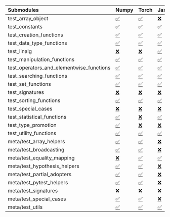 | Submodules                               | Numpy                                                                                                                           | Torch                                                                                                                           | Jax                                                                                                                             | Tensorflow                                                                                                                      |
|:-----------------------------------------|:--------------------------------------------------------------------------------------------------------------------------------|:--------------------------------------------------------------------------------------------------------------------------------|:--------------------------------------------------------------------------------------------------------------------------------|:--------------------------------------------------------------------------------------------------------------------------------|
| test_array_object                        | <a href="https://github.com/unifyai/ivy/runs/8190888973?check_suite_focus=true" rel="noopener noreferrer" target="_blank">✅</a> | <a href="https://github.com/unifyai/ivy/runs/8190892688?check_suite_focus=true" rel="noopener noreferrer" target="_blank">✅</a> | <a href="https://github.com/unifyai/ivy/runs/8190896468?check_suite_focus=true" rel="noopener noreferrer" target="_blank">❌</a> | <a href="https://github.com/unifyai/ivy/runs/8190900467?check_suite_focus=true" rel="noopener noreferrer" target="_blank">✅</a> |
| test_constants                           | <a href="https://github.com/unifyai/ivy/runs/8190889124?check_suite_focus=true" rel="noopener noreferrer" target="_blank">✅</a> | <a href="https://github.com/unifyai/ivy/runs/8190892835?check_suite_focus=true" rel="noopener noreferrer" target="_blank">✅</a> | <a href="https://github.com/unifyai/ivy/runs/8190896586?check_suite_focus=true" rel="noopener noreferrer" target="_blank">✅</a> | <a href="https://github.com/unifyai/ivy/runs/8190900744?check_suite_focus=true" rel="noopener noreferrer" target="_blank">✅</a> |
| test_creation_functions                  | <a href="https://github.com/unifyai/ivy/runs/8190889260?check_suite_focus=true" rel="noopener noreferrer" target="_blank">✅</a> | <a href="https://github.com/unifyai/ivy/runs/8190892993?check_suite_focus=true" rel="noopener noreferrer" target="_blank">✅</a> | <a href="https://github.com/unifyai/ivy/runs/8190896710?check_suite_focus=true" rel="noopener noreferrer" target="_blank">✅</a> | <a href="https://github.com/unifyai/ivy/runs/8190900908?check_suite_focus=true" rel="noopener noreferrer" target="_blank">✅</a> |
| test_data_type_functions                 | <a href="https://github.com/unifyai/ivy/runs/8190889416?check_suite_focus=true" rel="noopener noreferrer" target="_blank">✅</a> | <a href="https://github.com/unifyai/ivy/runs/8190893144?check_suite_focus=true" rel="noopener noreferrer" target="_blank">✅</a> | <a href="https://github.com/unifyai/ivy/runs/8190896842?check_suite_focus=true" rel="noopener noreferrer" target="_blank">✅</a> | <a href="https://github.com/unifyai/ivy/runs/8190901076?check_suite_focus=true" rel="noopener noreferrer" target="_blank">✅</a> |
| test_linalg                              | <a href="https://github.com/unifyai/ivy/runs/8190889655?check_suite_focus=true" rel="noopener noreferrer" target="_blank">❌</a> | <a href="https://github.com/unifyai/ivy/runs/8190893285?check_suite_focus=true" rel="noopener noreferrer" target="_blank">❌</a> | <a href="https://github.com/unifyai/ivy/runs/8190897052?check_suite_focus=true" rel="noopener noreferrer" target="_blank">✅</a> | <a href="https://github.com/unifyai/ivy/runs/8190901226?check_suite_focus=true" rel="noopener noreferrer" target="_blank">❌</a> |
| test_manipulation_functions              | <a href="https://github.com/unifyai/ivy/runs/8190889801?check_suite_focus=true" rel="noopener noreferrer" target="_blank">✅</a> | <a href="https://github.com/unifyai/ivy/runs/8190893449?check_suite_focus=true" rel="noopener noreferrer" target="_blank">✅</a> | <a href="https://github.com/unifyai/ivy/runs/8190897206?check_suite_focus=true" rel="noopener noreferrer" target="_blank">✅</a> | <a href="https://github.com/unifyai/ivy/runs/8190901400?check_suite_focus=true" rel="noopener noreferrer" target="_blank">✅</a> |
| test_operators_and_elementwise_functions | <a href="https://github.com/unifyai/ivy/runs/8190889920?check_suite_focus=true" rel="noopener noreferrer" target="_blank">✅</a> | <a href="https://github.com/unifyai/ivy/runs/8190893566?check_suite_focus=true" rel="noopener noreferrer" target="_blank">✅</a> | <a href="https://github.com/unifyai/ivy/runs/8190897416?check_suite_focus=true" rel="noopener noreferrer" target="_blank">✅</a> | <a href="https://github.com/unifyai/ivy/runs/8190901571?check_suite_focus=true" rel="noopener noreferrer" target="_blank">✅</a> |
| test_searching_functions                 | <a href="https://github.com/unifyai/ivy/runs/8190890120?check_suite_focus=true" rel="noopener noreferrer" target="_blank">✅</a> | <a href="https://github.com/unifyai/ivy/runs/8190893804?check_suite_focus=true" rel="noopener noreferrer" target="_blank">✅</a> | <a href="https://github.com/unifyai/ivy/runs/8190897560?check_suite_focus=true" rel="noopener noreferrer" target="_blank">✅</a> | <a href="https://github.com/unifyai/ivy/runs/8190901738?check_suite_focus=true" rel="noopener noreferrer" target="_blank">✅</a> |
| test_set_functions                       | <a href="https://github.com/unifyai/ivy/runs/8190890278?check_suite_focus=true" rel="noopener noreferrer" target="_blank">✅</a> | <a href="https://github.com/unifyai/ivy/runs/8190893994?check_suite_focus=true" rel="noopener noreferrer" target="_blank">✅</a> | <a href="https://github.com/unifyai/ivy/runs/8190897702?check_suite_focus=true" rel="noopener noreferrer" target="_blank">✅</a> | <a href="https://github.com/unifyai/ivy/runs/8190901871?check_suite_focus=true" rel="noopener noreferrer" target="_blank">✅</a> |
| test_signatures                          | <a href="https://github.com/unifyai/ivy/runs/8190890442?check_suite_focus=true" rel="noopener noreferrer" target="_blank">❌</a> | <a href="https://github.com/unifyai/ivy/runs/8190894151?check_suite_focus=true" rel="noopener noreferrer" target="_blank">❌</a> | <a href="https://github.com/unifyai/ivy/runs/8190897869?check_suite_focus=true" rel="noopener noreferrer" target="_blank">❌</a> | <a href="https://github.com/unifyai/ivy/runs/8190902013?check_suite_focus=true" rel="noopener noreferrer" target="_blank">❌</a> |
| test_sorting_functions                   | <a href="https://github.com/unifyai/ivy/runs/8190890576?check_suite_focus=true" rel="noopener noreferrer" target="_blank">✅</a> | <a href="https://github.com/unifyai/ivy/runs/8190894362?check_suite_focus=true" rel="noopener noreferrer" target="_blank">✅</a> | <a href="https://github.com/unifyai/ivy/runs/8190898013?check_suite_focus=true" rel="noopener noreferrer" target="_blank">✅</a> | <a href="https://github.com/unifyai/ivy/runs/8190902187?check_suite_focus=true" rel="noopener noreferrer" target="_blank">✅</a> |
| test_special_cases                       | <a href="https://github.com/unifyai/ivy/runs/8190890703?check_suite_focus=true" rel="noopener noreferrer" target="_blank">❌</a> | <a href="https://github.com/unifyai/ivy/runs/8190894511?check_suite_focus=true" rel="noopener noreferrer" target="_blank">❌</a> | <a href="https://github.com/unifyai/ivy/runs/8190898299?check_suite_focus=true" rel="noopener noreferrer" target="_blank">❌</a> | <a href="https://github.com/unifyai/ivy/runs/8190902372?check_suite_focus=true" rel="noopener noreferrer" target="_blank">❌</a> |
| test_statistical_functions               | <a href="https://github.com/unifyai/ivy/runs/8190890862?check_suite_focus=true" rel="noopener noreferrer" target="_blank">✅</a> | <a href="https://github.com/unifyai/ivy/runs/8190894650?check_suite_focus=true" rel="noopener noreferrer" target="_blank">❌</a> | <a href="https://github.com/unifyai/ivy/runs/8190898461?check_suite_focus=true" rel="noopener noreferrer" target="_blank">✅</a> | <a href="https://github.com/unifyai/ivy/runs/8190902530?check_suite_focus=true" rel="noopener noreferrer" target="_blank">❌</a> |
| test_type_promotion                      | <a href="https://github.com/unifyai/ivy/runs/8190891088?check_suite_focus=true" rel="noopener noreferrer" target="_blank">✅</a> | <a href="https://github.com/unifyai/ivy/runs/8190894852?check_suite_focus=true" rel="noopener noreferrer" target="_blank">❌</a> | <a href="https://github.com/unifyai/ivy/runs/8190898627?check_suite_focus=true" rel="noopener noreferrer" target="_blank">❌</a> | <a href="https://github.com/unifyai/ivy/runs/8190902691?check_suite_focus=true" rel="noopener noreferrer" target="_blank">❌</a> |
| test_utility_functions                   | <a href="https://github.com/unifyai/ivy/runs/8190891239?check_suite_focus=true" rel="noopener noreferrer" target="_blank">✅</a> | <a href="https://github.com/unifyai/ivy/runs/8190894988?check_suite_focus=true" rel="noopener noreferrer" target="_blank">✅</a> | <a href="https://github.com/unifyai/ivy/runs/8190898821?check_suite_focus=true" rel="noopener noreferrer" target="_blank">✅</a> | <a href="https://github.com/unifyai/ivy/runs/8190902842?check_suite_focus=true" rel="noopener noreferrer" target="_blank">✅</a> |
| meta/test_array_helpers                  | <a href="https://github.com/unifyai/ivy/runs/8190891396?check_suite_focus=true" rel="noopener noreferrer" target="_blank">✅</a> | <a href="https://github.com/unifyai/ivy/runs/8190895148?check_suite_focus=true" rel="noopener noreferrer" target="_blank">✅</a> | <a href="https://github.com/unifyai/ivy/runs/8190899089?check_suite_focus=true" rel="noopener noreferrer" target="_blank">❌</a> | <a href="https://github.com/unifyai/ivy/runs/8190902981?check_suite_focus=true" rel="noopener noreferrer" target="_blank">✅</a> |
| meta/test_broadcasting                   | <a href="https://github.com/unifyai/ivy/runs/8190891536?check_suite_focus=true" rel="noopener noreferrer" target="_blank">✅</a> | <a href="https://github.com/unifyai/ivy/runs/8190895310?check_suite_focus=true" rel="noopener noreferrer" target="_blank">✅</a> | <a href="https://github.com/unifyai/ivy/runs/8190899235?check_suite_focus=true" rel="noopener noreferrer" target="_blank">❌</a> | <a href="https://github.com/unifyai/ivy/runs/8190903113?check_suite_focus=true" rel="noopener noreferrer" target="_blank">✅</a> |
| meta/test_equality_mapping               | <a href="https://github.com/unifyai/ivy/runs/8190891669?check_suite_focus=true" rel="noopener noreferrer" target="_blank">❌</a> | <a href="https://github.com/unifyai/ivy/runs/8190895463?check_suite_focus=true" rel="noopener noreferrer" target="_blank">✅</a> | <a href="https://github.com/unifyai/ivy/runs/8190899387?check_suite_focus=true" rel="noopener noreferrer" target="_blank">✅</a> | <a href="https://github.com/unifyai/ivy/runs/8190903260?check_suite_focus=true" rel="noopener noreferrer" target="_blank">✅</a> |
| meta/test_hypothesis_helpers             | <a href="https://github.com/unifyai/ivy/runs/8190891808?check_suite_focus=true" rel="noopener noreferrer" target="_blank">✅</a> | <a href="https://github.com/unifyai/ivy/runs/8190895622?check_suite_focus=true" rel="noopener noreferrer" target="_blank">✅</a> | <a href="https://github.com/unifyai/ivy/runs/8190899542?check_suite_focus=true" rel="noopener noreferrer" target="_blank">❌</a> | <a href="https://github.com/unifyai/ivy/runs/8190903398?check_suite_focus=true" rel="noopener noreferrer" target="_blank">✅</a> |
| meta/test_partial_adopters               | <a href="https://github.com/unifyai/ivy/runs/8190891985?check_suite_focus=true" rel="noopener noreferrer" target="_blank">✅</a> | <a href="https://github.com/unifyai/ivy/runs/8190895769?check_suite_focus=true" rel="noopener noreferrer" target="_blank">✅</a> | <a href="https://github.com/unifyai/ivy/runs/8190899663?check_suite_focus=true" rel="noopener noreferrer" target="_blank">❌</a> | <a href="https://github.com/unifyai/ivy/runs/8190903553?check_suite_focus=true" rel="noopener noreferrer" target="_blank">✅</a> |
| meta/test_pytest_helpers                 | <a href="https://github.com/unifyai/ivy/runs/8190892100?check_suite_focus=true" rel="noopener noreferrer" target="_blank">✅</a> | <a href="https://github.com/unifyai/ivy/runs/8190895924?check_suite_focus=true" rel="noopener noreferrer" target="_blank">✅</a> | <a href="https://github.com/unifyai/ivy/runs/8190899790?check_suite_focus=true" rel="noopener noreferrer" target="_blank">❌</a> | <a href="https://github.com/unifyai/ivy/runs/8190903790?check_suite_focus=true" rel="noopener noreferrer" target="_blank">✅</a> |
| meta/test_signatures                     | <a href="https://github.com/unifyai/ivy/runs/8190892249?check_suite_focus=true" rel="noopener noreferrer" target="_blank">❌</a> | <a href="https://github.com/unifyai/ivy/runs/8190896067?check_suite_focus=true" rel="noopener noreferrer" target="_blank">❌</a> | <a href="https://github.com/unifyai/ivy/runs/8190900012?check_suite_focus=true" rel="noopener noreferrer" target="_blank">❌</a> | <a href="https://github.com/unifyai/ivy/runs/8190903943?check_suite_focus=true" rel="noopener noreferrer" target="_blank">❌</a> |
| meta/test_special_cases                  | <a href="https://github.com/unifyai/ivy/runs/8190892371?check_suite_focus=true" rel="noopener noreferrer" target="_blank">✅</a> | <a href="https://github.com/unifyai/ivy/runs/8190896210?check_suite_focus=true" rel="noopener noreferrer" target="_blank">✅</a> | <a href="https://github.com/unifyai/ivy/runs/8190900172?check_suite_focus=true" rel="noopener noreferrer" target="_blank">❌</a> | <a href="https://github.com/unifyai/ivy/runs/8190904119?check_suite_focus=true" rel="noopener noreferrer" target="_blank">✅</a> |
| meta/test_utils                          | <a href="https://github.com/unifyai/ivy/runs/8190892536?check_suite_focus=true" rel="noopener noreferrer" target="_blank">✅</a> | <a href="https://github.com/unifyai/ivy/runs/8190896328?check_suite_focus=true" rel="noopener noreferrer" target="_blank">✅</a> | <a href="https://github.com/unifyai/ivy/runs/8190900318?check_suite_focus=true" rel="noopener noreferrer" target="_blank">✅</a> | <a href="https://github.com/unifyai/ivy/runs/8190904288?check_suite_focus=true" rel="noopener noreferrer" target="_blank">✅</a> |